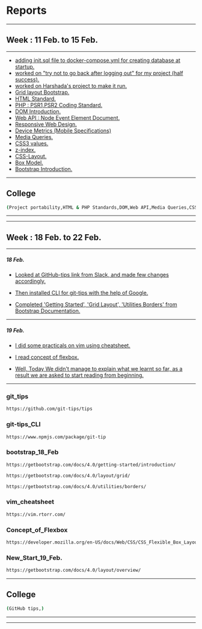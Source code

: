 # Reports

--------------------------------------------------------------------------------

## Week : 11 Feb. to 15 Feb.
________________________________________________________________________________

* [adding init.sql file to docker-compose.yml for creating database at startup.](#)
* [worked on "try not to go back after logging out" for my project (half success).](#)
* [worked on Harshada's project to make it run.](#)
* [Grid layout Bootstrap.](#)
* [HTML Standard.](#)
* [PHP : PSR1,PSR2 Coding Standard.](#)
* [DOM Introduction.](#)
* [Web API : Node Event Element Document.](#)
* [Responsive Web Design.](#)
* [Device Metrics (Mobile Specifications)](#)
* [Media Queries.](#)
* [CSS3 values.](#)
* [z-index.](#)
* [CSS-Layout.](#)
* [Box Model.](#)
* [Bootstrap Introduction.](#)

________________________________________________________________________________

## College 
```sh
(Project portability,HTML & PHP Standards,DOM,Web API,Media Queries,CSS layout)
```
--------------------------------------------------------------------------------
--------------------------------------------------------------------------------


## Week : 18 Feb. to 22 Feb.

--------------------------------------------------------------------------------
##### 18 Feb.
* [Looked at GitHub-tips link from Slack, and made few changes accordingly.](#git_tips)

* [Then installed CLI for git-tips with the help of Google.](#git-tips_CLI)

* [Completed 'Getting Started', 'Grid Layout', 'Utilities Borders' from Bootstrap Documentation.](#bootstrap_18_Feb)
--------------------------------------------------------------------------------
##### 19 Feb.
* [I did some practicals on vim using cheatsheet.](#vim_cheatsheet)

* [I read concept of flexbox.](#Concept_of_Flexbox)

* [Well, Today We didn't manage to explain what we learnt so far, as a result we are asked to start reading from beginning.](#New_Start_19_Feb.)

--------------------------------------------------------------------------------

### git_tips
```sh
https://github.com/git-tips/tips
```

### git-tips_CLI
```sh
https://www.npmjs.com/package/git-tip
```

### bootstrap_18_Feb
```sh
https://getbootstrap.com/docs/4.0/getting-started/introduction/
```
```sh
https://getbootstrap.com/docs/4.0/layout/grid/
```
```sh
https://getbootstrap.com/docs/4.0/utilities/borders/
```

### vim_cheatsheet
```sh
https://vim.rtorr.com/
```

### Concept_of_Flexbox
```sh
https://developer.mozilla.org/en-US/docs/Web/CSS/CSS_Flexible_Box_Layout/Basic_Concepts_of_Flexbox
```

### New_Start_19_Feb.
```sh
https://getbootstrap.com/docs/4.0/layout/overview/
```


--------------------------------------------------------------------------------

## College 
```sh
(GitHub tips,)
```

--------------------------------------------------------------------------------
--------------------------------------------------------------------------------

